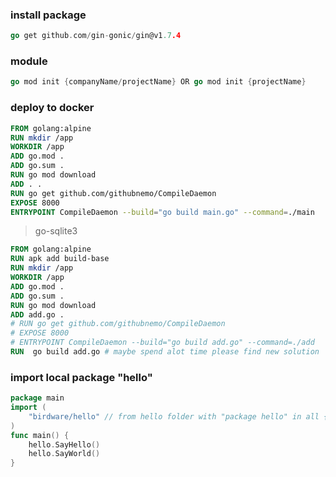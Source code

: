 ### install package
```go
go get github.com/gin-gonic/gin@v1.7.4
```
### module
```go
go mod init {companyName/projectName} OR go mod init {projectName}
```
### deploy to docker
```dockerfile
FROM golang:alpine
RUN mkdir /app
WORKDIR /app
ADD go.mod .
ADD go.sum .
RUN go mod download
ADD . .
RUN go get github.com/githubnemo/CompileDaemon
EXPOSE 8000
ENTRYPOINT CompileDaemon --build="go build main.go" --command=./main
```
> go-sqlite3
```dockerfile
FROM golang:alpine
RUN apk add build-base
RUN mkdir /app
WORKDIR /app
ADD go.mod .
ADD go.sum .
RUN go mod download
ADD add.go .
# RUN go get github.com/githubnemo/CompileDaemon
# EXPOSE 8000
# ENTRYPOINT CompileDaemon --build="go build add.go" --command=./add
RUN  go build add.go # maybe spend alot time please find new solution
```
### import local package "hello"
```go
package main
import (
	"birdware/hello" // from hello folder with "package hello" in all {sub_file}.go
)
func main() {
	hello.SayHello()
	hello.SayWorld()
}
```
